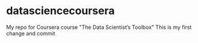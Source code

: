 # datasciencecoursera
My repo for Coursera course "The Data Scientist’s Toolbox"
This is my first change and commit
